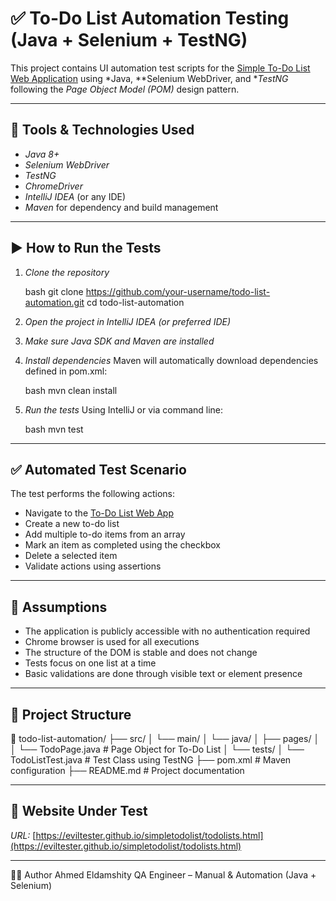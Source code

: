 # ✅ To-Do List Automation Testing (Java + Selenium + TestNG)

This project contains UI automation test scripts for the [Simple To-Do List Web Application](https://eviltester.github.io/simpletodolist/todolists.html) using *Java, **Selenium WebDriver, and **TestNG* following the *Page Object Model (POM)* design pattern.

---

## 📌 Tools & Technologies Used

* *Java 8+*
* *Selenium WebDriver*
* *TestNG*
* *ChromeDriver*
* *IntelliJ IDEA* (or any IDE)
* *Maven* for dependency and build management

---

## ▶ How to Run the Tests

1. *Clone the repository*

   bash
   git clone https://github.com/your-username/todo-list-automation.git
   cd todo-list-automation
   

2. *Open the project in IntelliJ IDEA (or preferred IDE)*

3. *Make sure Java SDK and Maven are installed*

4. *Install dependencies*
   Maven will automatically download dependencies defined in pom.xml:

   bash
   mvn clean install
   

5. *Run the tests*
   Using IntelliJ or via command line:

   bash
   mvn test
   

---

## ✅ Automated Test Scenario

The test performs the following actions:

* Navigate to the [To-Do List Web App](https://eviltester.github.io/simpletodolist/todolists.html)
* Create a new to-do list
* Add multiple to-do items from an array
* Mark an item as completed using the checkbox
* Delete a selected item
* Validate actions using assertions

---

## 📎 Assumptions

* The application is publicly accessible with no authentication required
* Chrome browser is used for all executions
* The structure of the DOM is stable and does not change
* Tests focus on one list at a time
* Basic validations are done through visible text or element presence

---

## 📁 Project Structure


📁 todo-list-automation/
├── src/
│   └── main/
│       └── java/
│           ├── pages/
│           │   └── TodoPage.java       # Page Object for To-Do List
│           └── tests/
│               └── TodoListTest.java   # Test Class using TestNG
├── pom.xml                             # Maven configuration
├── README.md                           # Project documentation


---

## 🔗 Website Under Test

*URL:* [https://eviltester.github.io/simpletodolist/todolists.html](https://eviltester.github.io/simpletodolist/todolists.html)

---
👨‍💻 Author
Ahmed Eldamshity
QA Engineer – Manual & Automation (Java + Selenium)


